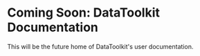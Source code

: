 # Coming Soon: DataToolkit Documentation
This will be the future home of DataToolkit's user documentation. 
